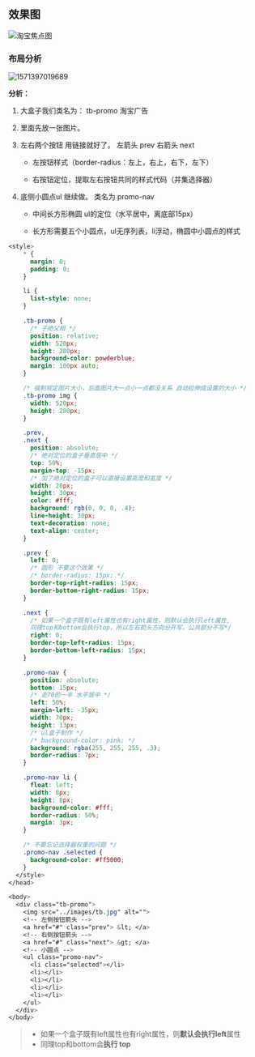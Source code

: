 

## 效果图

![淘宝焦点图](http://images.newstar.net.cn/sally-imgs%E6%B7%98%E5%AE%9D%E7%84%A6%E7%82%B9%E5%9B%BE.png)



### 布局分析

![1571397019689](http://images.newstar.net.cn/sally-imgs1571397019689.png)

**分析：** 

1. 大盒子我们类名为： tb-promo 淘宝广告

2. 里面先放一张图片。

3. 左右两个按钮 用链接就好了。 左箭头 prev 右箭头 next 

   * 左按钮样式（border-radius：左上，右上，右下，左下）

   * 右按钮定位，提取左右按钮共同的样式代码（并集选择器）

4. 底侧小圆点ul 继续做。 类名为 promo-nav 

   * 中间长方形椭圆 ul的定位（水平居中，离底部15px）  

   * 长方形需要五个小圆点，ul无序列表，li浮动，椭圆中小圆点的样式

```css
<style>
    * {
      margin: 0;
      padding: 0;
    }

    li {
      list-style: none;
    }

    .tb-promo {
      /* 子绝父相 */
      position: relative;
      width: 520px;
      height: 280px;
      background-color: powderblue;
      margin: 100px auto;
    }

    /* 强制规定图片大小，后面图片大一点小一点都没关系 自动拉伸成设置的大小 */
    .tb-promo img {
      width: 520px;
      height: 280px;
    }

    .prev,
    .next {
      position: absolute;
      /* 绝对定位的盒子垂直居中 */
      top: 50%;
      margin-top: -15px;
      /* 加了绝对定位的盒子可以直接设置高度和宽度 */
      width: 20px;
      height: 30px;
      color: #fff;
      background: rgb(0, 0, 0, .4);
      line-height: 30px;
      text-decoration: none;
      text-align: center;
    }

    .prev {
      left: 0;
      /* 圆形 不要这个效果 */
      /* border-radius: 15px; */
      border-top-right-radius: 15px;
      border-bottom-right-radius: 15px;
    }

    .next {
      /* 如果一个盒子既有left属性也有right属性，则默认会执行left属性, 
      同理top和bottom会执行top，所以左右箭头方向分开写，公共部分不写*/
      right: 0;
      border-top-left-radius: 15px;
      border-bottom-left-radius: 15px;
    }

    .promo-nav {
      position: absolute;
      bottom: 15px;
      /* 走70的一半 水平居中 */
      left: 50%;
      margin-left: -35px;
      width: 70px;
      height: 13px;
      /* ul盒子制作 */
      /* background-color: pink; */
      background: rgba(255, 255, 255, .3);
      border-radius: 7px;
    }

    .promo-nav li {
      float: left;
      width: 8px;
      height: 8px;
      background-color: #fff;
      border-radius: 50%;
      margin: 3px;
    }

    /* 不要忘记选择器权重的问题 */
    .promo-nav .selected {
      background-color: #ff5000;
    }
  </style>
</head>

<body>
  <div class="tb-promo">
    <img src="../images/tb.jpg" alt="">
    <!-- 左侧按钮箭头 -->
    <a href="#" class="prev"> &lt; </a>
    <!-- 右侧按钮箭头 -->
    <a href="#" class="next"> &gt; </a>
    <!-- 小圆点 -->
    <ul class="promo-nav">
      <li class="selected"></li>
      <li></li>
      <li></li>
      <li></li>
      <li></li>
    </ul>
  </div>
</body>
```



> * 如果一个盒子既有left属性也有right属性，则**默认会执行left**属性
> * 同理top和bottom会**执行 top**

